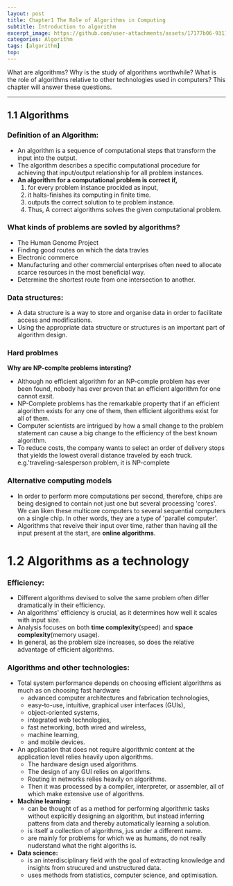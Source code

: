 ```yaml
---
layout: post
title: Chapter1 The Role of Algorithms in Computing
subtitle: Introduction to algorithm
excerpt_image: https://github.com/user-attachments/assets/17177b06-9311-43be-9824-654e49d36fac
categories: Algorithm
tags: [algorithm]
top: 
---
```



What are algorithms? Why is the study of algorithms worthwhile? What is the role of algorithms relative to other technologies used in computers? This chapter will answer these questions.

---
## 1.1 Algorithms 

### Definition of an Algorithm:
- An algorithm is a sequence of computational steps that transform the input into the output.
- The algorithm describes a specific computational procedure for achieving that input/output relationship for all problem instances.
- **An algorithm for a computational problem is correct if,**
  1. for every problem instance procided as input,
  2. it halts-finishes its computing in finite time.
  3. outputs the correct solution to te problem instance.
  4. Thus, A correct algorithms solves the given computational problem.

### What kinds of problems are sovled by algorithms?
- The Human Genome Project
- Finding good routes on which the data travles
- Electronic commerce
- Manufacturing and other commercial enterprises often need to allocate scarce resources in the most beneficial way.
- Determine the shortest route from one intersection to another.

### Data structures:
- A data structure is a way to store and organise data in order to facilitate access and modifications.
- Using the appropriate data structure or structures is an important part of algorithm design.

### Hard problmes

**Why are NP-complte problems intersting?**

- Although no efficient algorithm for an NP-comple problem has ever been found, nobody has ever proven that an efficient algorithm for one cannot exsit.
- NP-Complete problems has the remarkable property that if an efficient algorithm exists for any one of them, then efficient algorithms exist for all of them.
- Computer scientists are intrigued by how a small change to the problem statement can cause a big change to the efficiency of the best known algorithm.
- To reduce costs, the company wants to select an order of delivery stops that yields the lowest overall distance traveled by each truck. e.g.'traveling-salesperson problem, it is NP-complete

### Alternative computing models
- In order to perform more computations per second, therefore, chips are being designed to contain not just one but several processing 'cores'. We can liken these multicore computers to several sequential computers on a single chip. In other words, they are a type of 'parallel computer'.
- Algorithms that reveive their input over time, rather than having all the input present at the start, are **online algorithms**.

# 1.2 Algorithms as a technology

### Efficiency:
- Different algorithms devised to solve the same problem often differ dramatically in their efficiency.
- An algorithms' efficiency is crucial, as it determines how well it scales with input size.
- Analysis focuses on both **time complexity**(speed) and **space complexity**(memory usage).
- In general, as the problem size increases, so does the relative advantage of efficient algorithms.

### Algorithms and other technologies:
- Total system performance depends on choosing efficient algorithms as much as on choosing fast hardware
  - advanced computer architectures and fabrication technologies,
  - easy-to-use, intuitive, graphical user interfaces (GUIs),
  - object-oriented systems,
  - integrated web technologies,
  - fast networking, both wired and wireless,
  - machine learning,
  - and mobile devices.
- An application that does not require algorithmic content at the application level relies heavily upon algorithms.
  - The hardware design used algorithms.
  - The design of any GUI relies on algorithms.
  - Routing in networks relies heavily on algorithms.
  - Then it was processed by a compiler, interpreter, or assembler, all of which make extensive use of algorithms.
- **Machine learning:**
  - can be thought of as a method for performing algorithmic tasks without explicitly designing an algorithm, but instead inferring pattens from data and thereby automatically learning a solution.
  - is itself a collection of algorithms, jus under a different name.
  - are mainly for problems for which we as humans, do not really nuderstand what the right algoriths is.
- **Data science:** 
  - is an interdisciplinary field with the goal of extracting knowledge and insights from strucured and unstructured data.
  - uses methods from statistics, computer science, and optimisation. 
